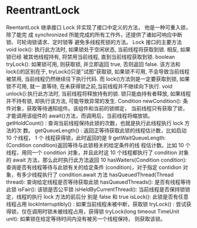 ReentrantLock
===

ReentantLock 继承接口 Lock 并实现了接口中定义的方法， 他是一种可重入锁， 除了能完
成 synchronized 所能完成的所有工作外，还提供了诸如可响应中断锁、可轮询锁请求、定时锁等 避免多线程死锁的方法。
Lock 接口的主要方法
void lock(): 执行此方法时, 如果锁处于空闲状态, 当前线程将获取到锁. 相反, 如果锁已经 被其他线程持有, 将禁用当前线程, 直到当前线程获取到锁.
boolean tryLock(): 如果锁可用, 则获取锁, 并立即返回 true, 否则返回 false. 该方法和 lock()的区别在于, tryLock()只是"试图"获取锁, 如果锁不可用, 不会导致当前线程被禁用, 当前线程仍然继续往下执行代码. 而 lock()方法则是一定要获取到锁, 如果锁不可用, 就一 直等待, 在未获得锁之前,当前线程并不继续向下执行.
void unlock():执行此方法时, 当前线程将释放持有的锁. 锁只能由持有者释放, 如果线程 并不持有锁, 却执行该方法, 可能导致异常的发生.
Condition newCondition(): 条件对象，获取等待通知组件。该组件和当前的锁绑定， 当前线程只有获取了锁，才能调用该组件的 await()方法，而调用后，当前线程将缩放锁。
getHoldCount() : 查询当前线程保持此锁的次数，也就是执行此线程执行 lock 方法的次 数。
getQueueLength() : 返回正等待获取此锁的线程估计数，比如启动 10 个线程， 1 个 线程获得锁，此时返回的是 9
getWaitQueueLength: (Condition condition)返回等待与此锁相关的给定条件的线 程估计数。比如 10 个线程，用同一个 condition 对象，并且此时这 10 个线程都执行了 condition 对象的 await 方法，那么此时执行此方法返回 10
hasWaiters(Condition condition): 查询是否有线程等待与此锁有关的给定条件 (condition)，对于指定 contidion 对象，有多少线程执行了 condition.await 方法
hasQueuedThread(Thread thread): 查询给定线程是否等待获取此锁
hasQueuedThreads(): 是否有线程等待此锁
isFair(): 该锁是否公平锁
isHeldByCurrentThread(): 当前线程是否保持锁锁定，线程的执行 lock 方法的前后分 别是 false 和 true
isLock(): 此锁是否有任意线程占用
lockInterruptibly() : 如果当前线程未被中断，获取锁 tryLock() : 尝试获得锁，仅在调用时锁未被线程占用，获得锁
tryLock(long timeout TimeUnit unit): 如果锁在给定等待时间内没有被另一个线程保持， 则获取该锁。
